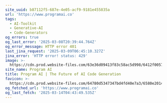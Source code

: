 ```yaml
---
site_uuid: b87112f5-687e-4e05-acf9-9181e455835a
url: 'https://www.programai.co'
tags:
  - AI-Toolkit
  - Generative-AI
  - Code-Generators
og_errors: true
og_last_error: '2025-03-08T20:39:44.764Z'
og_error_message: HTTP error 401
last_jina_request: '2025-03-09T06:45:10.327Z'
jina_error: 'HTTP error! status: 429'
image: >-
  https://cdn.prod.website-files.com/63e36d09413f83c58ac5d998/6412f00572c3c34d3914aa5d_OpenGraph.jpg
site_name: Program AI
title: Program AI | The Future of AI Code Generation
favicon: >-
  https://cdn.prod.website-files.com/64780d5347347bd4fd40e7a3/6580e2014a31f78cb2882440_32.png
og_fetched_url: 'https://www.programai.co'
og_last_fetch: '2025-03-14T04:43:49.535Z'
---
```



